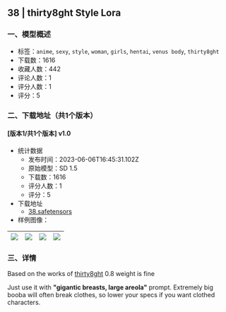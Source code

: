 ## 38 | thirty8ght Style Lora
### 一、模型概述

- 标签：`anime`, `sexy`, `style`, `woman`, `girls`, `hentai`, `venus body`, `thirty8ght`
- 下载数：1616
- 收藏人数：442
- 评论人数：1
- 评分人数：1
- 评分：5

### 二、下载地址（共1个版本）

#### [版本1/共1个版本] v1.0

- 统计数据
  - 发布时间：2023-06-06T16:45:31.102Z
  - 原始模型：SD 1.5
  - 下载数：1616
  - 评分人数：1
  - 评分：5
- 下载地址
  - [38.safetensors](https://civitai.com/api/download/models/90462)
- 样例图像：

| <img src="https://image.civitai.com/xG1nkqKTMzGDvpLrqFT7WA/568988d8-2486-4980-9266-f7699bf783a2/width=450/1051585.jpeg" /> | <img src="https://image.civitai.com/xG1nkqKTMzGDvpLrqFT7WA/b9065557-8888-437e-a5c7-719404b7090b/width=450/1051568.jpeg" /> | <img src="https://image.civitai.com/xG1nkqKTMzGDvpLrqFT7WA/8eebad19-5611-4477-8fe2-a0043e3012fd/width=450/1051545.jpeg" /> | <img src="https://image.civitai.com/xG1nkqKTMzGDvpLrqFT7WA/f5525980-28b7-410f-afc1-45af4c9db5e1/width=450/1051561.jpeg" /> |
| ---- | ---- | ---- | ---- |


### 三、详情
<p>Based on the works of <a target="_blank" rel="ugc" href="https://twitter.com/thirty8ght">thirty8ght</a> 0.8 weight is fine</p><p></p><p>Just use it with <strong>"gigantic breasts, large areola"</strong> prompt. Extremely big booba will often break clothes, so lower your specs if you want clothed characters. </p><p></p>